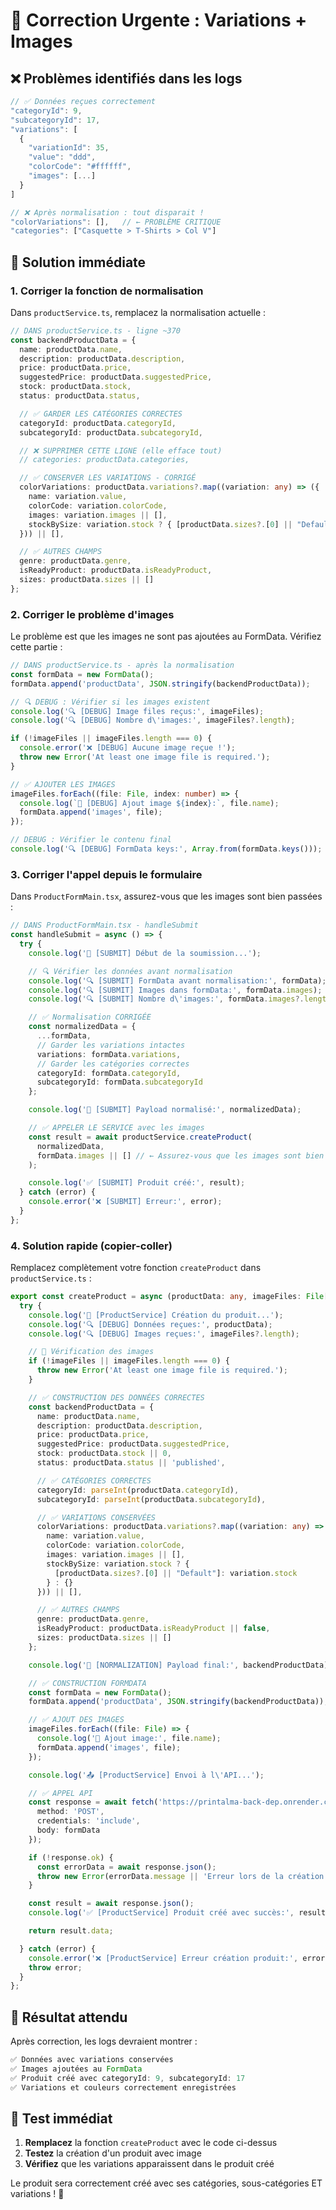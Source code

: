 # 🚨 Correction Urgente : Variations + Images

## ❌ Problèmes identifiés dans les logs

```javascript
// ✅ Données reçues correctement
"categoryId": 9,
"subcategoryId": 17,
"variations": [
  {
    "variationId": 35,
    "value": "ddd",
    "colorCode": "#ffffff",
    "images": [...]
  }
]

// ❌ Après normalisation : tout disparait !
"colorVariations": [],   // ← PROBLÈME CRITIQUE
"categories": ["Casquette > T-Shirts > Col V"]
```

## 🔧 Solution immédiate

### 1. **Corriger la fonction de normalisation**

Dans `productService.ts`, remplacez la normalisation actuelle :

```typescript
// DANS productService.ts - ligne ~370
const backendProductData = {
  name: productData.name,
  description: productData.description,
  price: productData.price,
  suggestedPrice: productData.suggestedPrice,
  stock: productData.stock,
  status: productData.status,

  // ✅ GARDER LES CATÉGORIES CORRECTES
  categoryId: productData.categoryId,
  subcategoryId: productData.subcategoryId,

  // ❌ SUPPRIMER CETTE LIGNE (elle efface tout)
  // categories: productData.categories,

  // ✅ CONSERVER LES VARIATIONS - CORRIGÉ
  colorVariations: productData.variations?.map((variation: any) => ({
    name: variation.value,
    colorCode: variation.colorCode,
    images: variation.images || [],
    stockBySize: variation.stock ? { [productData.sizes?.[0] || "Default"]: variation.stock } : {}
  })) || [],

  // ✅ AUTRES CHAMPS
  genre: productData.genre,
  isReadyProduct: productData.isReadyProduct,
  sizes: productData.sizes || []
};
```

### 2. **Corriger le problème d'images**

Le problème est que les images ne sont pas ajoutées au FormData. Vérifiez cette partie :

```typescript
// DANS productService.ts - après la normalisation
const formData = new FormData();
formData.append('productData', JSON.stringify(backendProductData));

// 🔍 DEBUG : Vérifier si les images existent
console.log('🔍 [DEBUG] Image files reçus:', imageFiles);
console.log('🔍 [DEBUG] Nombre d\'images:', imageFiles?.length);

if (!imageFiles || imageFiles.length === 0) {
  console.error('❌ [DEBUG] Aucune image reçue !');
  throw new Error('At least one image file is required.');
}

// ✅ AJOUTER LES IMAGES
imageFiles.forEach((file: File, index: number) => {
  console.log(`📎 [DEBUG] Ajout image ${index}:`, file.name);
  formData.append('images', file);
});

// DEBUG : Vérifier le contenu final
console.log('🔍 [DEBUG] FormData keys:', Array.from(formData.keys()));
```

### 3. **Corriger l'appel depuis le formulaire**

Dans `ProductFormMain.tsx`, assurez-vous que les images sont bien passées :

```typescript
// DANS ProductFormMain.tsx - handleSubmit
const handleSubmit = async () => {
  try {
    console.log('🎯 [SUBMIT] Début de la soumission...');

    // 🔍 Vérifier les données avant normalisation
    console.log('🔍 [SUBMIT] FormData avant normalisation:', formData);
    console.log('🔍 [SUBMIT] Images dans formData:', formData.images);
    console.log('🔍 [SUBMIT] Nombre d\'images:', formData.images?.length);

    // ✅ Normalisation CORRIGÉE
    const normalizedData = {
      ...formData,
      // Garder les variations intactes
      variations: formData.variations,
      // Garder les catégories correctes
      categoryId: formData.categoryId,
      subcategoryId: formData.subcategoryId
    };

    console.log('🎯 [SUBMIT] Payload normalisé:', normalizedData);

    // ✅ APPELER LE SERVICE avec les images
    const result = await productService.createProduct(
      normalizedData,
      formData.images || [] // ← Assurez-vous que les images sont bien passées
    );

    console.log('✅ [SUBMIT] Produit créé:', result);
  } catch (error) {
    console.error('❌ [SUBMIT] Erreur:', error);
  }
};
```

### 4. **Solution rapide (copier-coller)**

Remplacez complètement votre fonction `createProduct` dans `productService.ts` :

```typescript
export const createProduct = async (productData: any, imageFiles: File[]) => {
  try {
    console.log('🔄 [ProductService] Création du produit...');
    console.log('🔍 [DEBUG] Données reçues:', productData);
    console.log('🔍 [DEBUG] Images reçues:', imageFiles?.length);

    // 🔧 Vérification des images
    if (!imageFiles || imageFiles.length === 0) {
      throw new Error('At least one image file is required.');
    }

    // ✅ CONSTRUCTION DES DONNÉES CORRECTES
    const backendProductData = {
      name: productData.name,
      description: productData.description,
      price: productData.price,
      suggestedPrice: productData.suggestedPrice,
      stock: productData.stock || 0,
      status: productData.status || 'published',

      // ✅ CATÉGORIES CORRECTES
      categoryId: parseInt(productData.categoryId),
      subcategoryId: parseInt(productData.subcategoryId),

      // ✅ VARIATIONS CONSERVÉES
      colorVariations: productData.variations?.map((variation: any) => ({
        name: variation.value,
        colorCode: variation.colorCode,
        images: variation.images || [],
        stockBySize: variation.stock ? {
          [productData.sizes?.[0] || "Default"]: variation.stock
        } : {}
      })) || [],

      // ✅ AUTRES CHAMPS
      genre: productData.genre,
      isReadyProduct: productData.isReadyProduct || false,
      sizes: productData.sizes || []
    };

    console.log('🔧 [NORMALIZATION] Payload final:', backendProductData);

    // ✅ CONSTRUCTION FORMDATA
    const formData = new FormData();
    formData.append('productData', JSON.stringify(backendProductData));

    // ✅ AJOUT DES IMAGES
    imageFiles.forEach((file: File) => {
      console.log('📎 Ajout image:', file.name);
      formData.append('images', file);
    });

    console.log('📤 [ProductService] Envoi à l\'API...');

    // ✅ APPEL API
    const response = await fetch('https://printalma-back-dep.onrender.com/products', {
      method: 'POST',
      credentials: 'include',
      body: formData
    });

    if (!response.ok) {
      const errorData = await response.json();
      throw new Error(errorData.message || 'Erreur lors de la création du produit');
    }

    const result = await response.json();
    console.log('✅ [ProductService] Produit créé avec succès:', result);

    return result.data;

  } catch (error) {
    console.error('❌ [ProductService] Erreur création produit:', error);
    throw error;
  }
};
```

## 🎯 **Résultat attendu**

Après correction, les logs devraient montrer :

```javascript
✅ Données avec variations conservées
✅ Images ajoutées au FormData
✅ Produit créé avec categoryId: 9, subcategoryId: 17
✅ Variations et couleurs correctement enregistrées
```

## 🚨 **Test immédiat**

1. **Remplacez** la fonction `createProduct` avec le code ci-dessus
2. **Testez** la création d'un produit avec image
3. **Vérifiez** que les variations apparaissent dans le produit créé

Le produit sera correctement créé avec ses catégories, sous-catégories ET variations ! 🎉